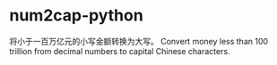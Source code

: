 num2cap-python
==============

将小于一百万亿元的小写金额转换为大写。
Convert money less than 100 trillion from decimal numbers to capital Chinese characters.
